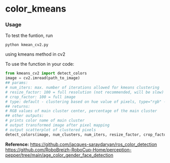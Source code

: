 # color_kmeans

### Usage  
To test the funtion, run  
```
python kmean_cv2.py
```
using kmeans method in cv2  


To use the function in your code:  
```python
from kmeans_cv2 import detect_colors
image = cv2.imread(path_to_image)
## params:
# num_iters: max. number of iterations allowed for kmeans clustering
# resize_factor: 100 = full resolution (not recommended, will be slow)
# crop_factor: 100 = full image
# type: default - clustering based on hue value of pixels, type="rgb" - clustering based on RGB values
## returns:
# RGB values of main cluster center, percentage of the main cluster
## other outputs:
# prints color name of main cluster
# output transformed image after pixel mapping
# output scatterplot of clustered pixels
detect_colors(image, num_clusters, num_iters, resize_factor, crop_factor, type="hue")
```

**Reference:**
https://github.com/jacques-saraydaryan/ros_color_detection  
https://github.com/RoboBreizh-RoboCup-Home/perception-pepper/tree/main/age_color_gender_face_detection
